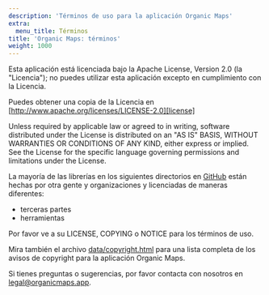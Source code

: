 ```yaml
---
description: 'Términos de uso para la aplicación Organic Maps'
extra:
  menu_title: Términos
title: 'Organic Maps: términos'
weight: 1000
---
```


Esta aplicación está licenciada bajo la Apache License, Version 2.0 (la
"Licencia"); no puedes utilizar esta aplicación excepto en cumplimiento con
la Licencia.

Puedes obtener una copia de la Licencia en
[http://www.apache.org/licenses/LICENSE-2.0][license]

Unless required by applicable law or agreed to in writing, software
distributed under the License is distributed on an "AS IS" BASIS, WITHOUT
WARRANTIES OR CONDITIONS OF ANY KIND, either express or implied. See the
License for the specific language governing permissions and limitations
under the License.

La mayoría de las librerías en los siguientes directorios en
[GitHub][github] están hechas por otra gente y organizaciones y licenciadas
de maneras diferentes:

- terceras partes
- herramientas

Por favor ve a su LICENSE, COPYING o NOTICE para los términos de uso.

Mira también el archivo [data/copyright.html][copyright] para una lista
completa de los avisos de copyright para la aplicación Organic Maps.

Si tienes preguntas o sugerencias, por favor contacta con nosotros en
[legal@organicmaps.app](mailto:legal@organicmaps.app).

[github]: https://github.com/organicmaos/organicmaos

[license]: http://www.apache.org/licenses/LICENSE-2.0

[copyright]: https://github.com/organicmaps/organicmaps/blob/master/data/copyright.html
